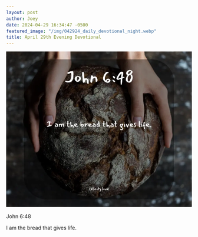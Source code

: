 ```yaml
---
layout: post
author: Joey
date: 2024-04-29 16:34:47 -0500
featured_image: "/img/042924_daily_devotional_night.webp"
title: April 29th Evening Devotional
---
```


[![April 29th 2024 - Evening Devotional](/img/042924_daily_devotional_night.webp)](/img/042924_daily_devotional_night.webp)

John 6:48

I am the bread that gives life.